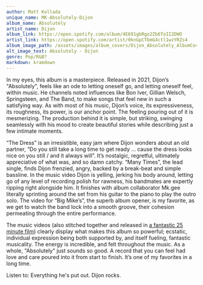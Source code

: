 ```yaml
---
author: Matt Kollada
unique_name: MK-Absolutely-Dijon
album_name: Absolutely
artist_name: Dijon
album_link: https://open.spotify.com/album/4E691gbRgo2Zb6ToII2DWO
artist_link: https://open.spotify.com/artist/0knGpCTbmG4ctl1wzYRZs4
album_image_path: /assets/images/album_covers/Dijon_Absolutely_AlbumCover.jpeg
alt_image_text: Absolutely - Dijon
genre: Pop/R&B?
markdown: kramdown
---
```


In my eyes, this album is a masterpiece. Released in 2021, Dijon’s "Absolutely", feels like an ode to letting oneself go, and letting oneself feel, within music. He channels noted influences like Bon Iver, Gillian Welsch, Springsteen, and The Band, to make songs that feel new in such a satisfying way. As with most of his music, Dijon’s voice, its expressiveness, its roughness, its power, is our anchor point. The feeling pouring out of it is mesmerizing. The production behind it is simple, but striking, swinging seamlessly with his mood to create beautiful stories while describing just a few intimate moments. 

“The Dress” is an irresistible, easy jam where Dijon wonders about an old partner, “Do you still take a long time to get ready … cause the dress looks nice on you still / and it always will”. It’s nostalgic, regretful, ultimately appreciative of what was, and so damn catchy. “Many Times”, the lead single, finds Dijon frenzied, angry, backed by a break-beat and simple bassline. In the music video Dijon is yelling, jerking his body around, letting go of any level of recording polish for rawness, his bandmates are expertly ripping right alongside him. It finishes with album collaborator Mk.gee literally sprinting around the set from his guitar to the piano to play the outro solo. The video for “Big Mike’s”, the superb album opener, is my favorite, as we get to watch the band lock into a smooth groove, their cohesion permeating through the entire performance.

The music videos (also stitched together and released in <a href="https://www.youtube.com/watch?v=FEkOYs6aWIg">a fantastic 25 minute film</a>) clearly display what makes this album so powerful; ecstatic, individual expression being both supported by, and itself fueling, fantastic musicality. The energy is incredible, and felt throughout the music. As a whole, "Absolutely" just sounds so good. A record that you can feel had love and care poured into it from start to finish. It’s one of my favorites in a long time.

Listen to: Everything he's put out. Dijon rocks.